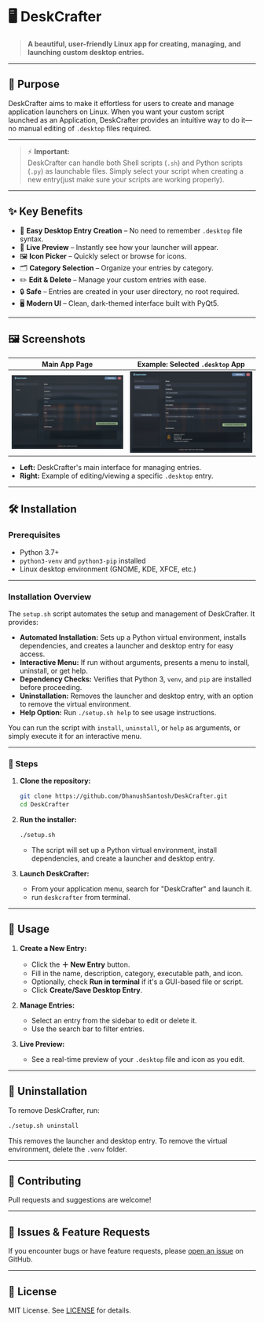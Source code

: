 # 🖥️ **DeskCrafter**

> **A beautiful, user-friendly Linux app for creating, managing, and launching custom desktop entries.**

---

## 🚀 Purpose

DeskCrafter aims to make it effortless for users to create and manage application launchers on Linux. When you want your custom script launched as an Application, DeskCrafter provides an intuitive way to do it—no manual editing of `.desktop` files required.

---

> ⚡ **Important:**  
> DeskCrafter can handle both Shell scripts (`.sh`) and Python scripts (`.py`) as launchable files. Simply select your script when creating a new entry(just make sure your scripts are working properly).

---

## ✨ Key Benefits

- 🎯 **Easy Desktop Entry Creation** – No need to remember `.desktop` file syntax.
- 👀 **Live Preview** – Instantly see how your launcher will appear.
- 🖼️ **Icon Picker** – Quickly select or browse for icons.
- 🗂️ **Category Selection** – Organize your entries by category.
- ✏️ **Edit & Delete** – Manage your custom entries with ease.
- 🔒 **Safe** – Entries are created in your user directory, no root required.
- 🖥️ **Modern UI** – Clean, dark-themed interface built with PyQt5.

---

## 🖼️ Screenshots

| Main App Page                         | Example: Selected `.desktop` App              |
| ------------------------------------- | --------------------------------------------- |
| ![Main App Page](assets/main-app.png) | ![Selected Entry Example](assets/example.png) |

- **Left:** DeskCrafter's main interface for managing entries.
- **Right:** Example of editing/viewing a specific `.desktop` entry.

---

## 🛠️ Installation

### Prerequisites

- Python 3.7+
- `python3-venv` and `python3-pip` installed
- Linux desktop environment (GNOME, KDE, XFCE, etc.)

---

### Installation Overview

The `setup.sh` script automates the setup and management of DeskCrafter. It provides:

- **Automated Installation:** Sets up a Python virtual environment, installs dependencies, and creates a launcher and desktop entry for easy access.
- **Interactive Menu:** If run without arguments, presents a menu to install, uninstall, or get help.
- **Dependency Checks:** Verifies that Python 3, `venv`, and `pip` are installed before proceeding.
- **Uninstallation:** Removes the launcher and desktop entry, with an option to remove the virtual environment.
- **Help Option:** Run `./setup.sh help` to see usage instructions.

You can run the script with `install`, `uninstall`, or `help` as arguments, or simply execute it for an interactive menu.

---

### 🚦 Steps

1. **Clone the repository:**

   ```bash
   git clone https://github.com/DhanushSantosh/DeskCrafter.git
   cd DeskCrafter
   ```

2. **Run the installer:**

   ```bash
   ./setup.sh
   ```

   - The script will set up a Python virtual environment, install dependencies, and create a launcher and desktop entry.

3. **Launch DeskCrafter:**
   - From your application menu, search for "DeskCrafter" and launch it.
   - run `deskcrafter` from terminal.

---

## 📝 Usage

1. **Create a New Entry:**

   - Click the **＋ New Entry** button.
   - Fill in the name, description, category, executable path, and icon.
   - Optionally, check **Run in terminal** if it's a GUI-based file or script.
   - Click **Create/Save Desktop Entry**.

2. **Manage Entries:**

   - Select an entry from the sidebar to edit or delete it.
   - Use the search bar to filter entries.

3. **Live Preview:**
   - See a real-time preview of your `.desktop` file and icon as you edit.

---

## 📂 Uninstallation

To remove DeskCrafter, run:

```bash
./setup.sh uninstall
```

This removes the launcher and desktop entry. To remove the virtual environment, delete the `.venv` folder.

---

## 🤝 Contributing

Pull requests and suggestions are welcome!

---

## 🐞 Issues & Feature Requests

If you encounter bugs or have feature requests, please [open an issue](https://github.com/DhanushSantosh/deskcrafter/issues) on GitHub.

---

## 📄 License

MIT License. See [LICENSE](LICENSE) for details.

